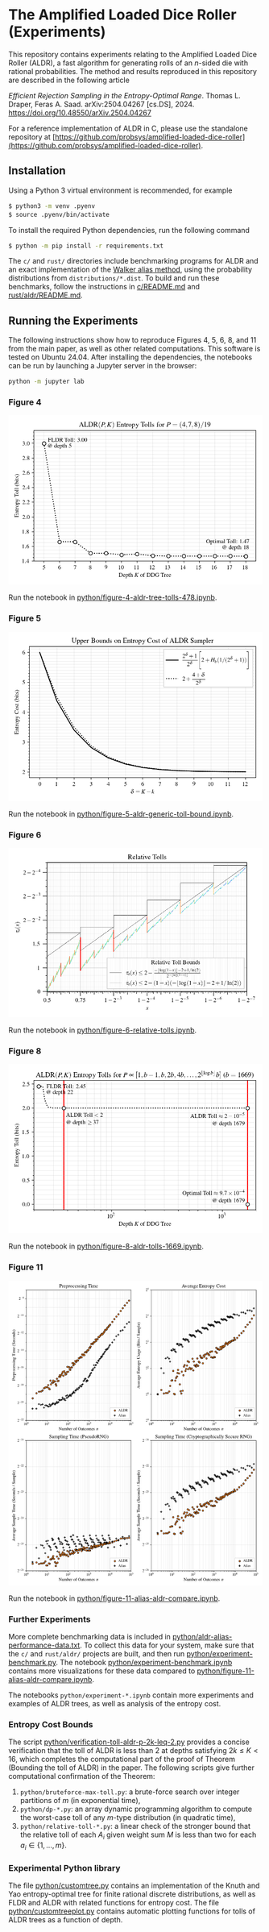 # The Amplified Loaded Dice Roller (Experiments)

This repository contains experiments relating to the
Amplified Loaded Dice Roller (ALDR), a fast algorithm for generating
rolls of an $n$-sided die with rational probabilities.
The method and results reproduced in this repository
are described in the following article

_Efficient Rejection Sampling in the Entropy-Optimal Range_.
Thomas L. Draper, Feras A. Saad. arXiv:2504.04267 [cs.DS], 2024.
https://doi.org/10.48550/arXiv.2504.04267

For a reference implementation of ALDR in C, please use the
standalone repository at
[https://github.com/probsys/amplified-loaded-dice-roller](https://github.com/probsys/amplified-loaded-dice-roller).

## Installation

Using a Python 3 virtual environment is recommended, for example
```sh
$ python3 -m venv .pyenv
$ source .pyenv/bin/activate
```

To install the required
Python dependencies, run the following command

```sh
$ python -m pip install -r requirements.txt
```

The `c/` and `rust/` directories include benchmarking programs
for ALDR and an exact implementation of the
[Walker alias method](https://dl.acm.org/doi/10.1145/355744.355749),
using the probability distributions from `distributions/*.dist`.
To build and run these benchmarks, follow the instructions in
[c/README.md](c/README.md) and
[rust/aldr/README.md](rust/aldr/README.md).

## Running the Experiments

The following instructions show how to reproduce
Figures 4, 5, 6, 8, and 11 from the main paper,
as well as other related computations.
This software is tested on Ubuntu 24.04.
After installing the dependencies, the notebooks can be
run by launching a Jupyter server in the browser:

```sh
python -m jupyter lab
```

### Figure 4

![](python/aldr-tree-tolls-478.png)

Run the notebook in
[python/figure-4-aldr-tree-tolls-478.ipynb](python/figure-4-aldr-tree-tolls-478.ipynb).

### Figure 5

![](python/aldr-generic-toll-bound.png)

Run the notebook in
[python/figure-5-aldr-generic-toll-bound.ipynb](python/figure-5-aldr-generic-toll-bound.ipynb).

### Figure 6

![](python/relative-tolls.png)

Run the notebook in
[python/figure-6-relative-tolls.ipynb](python/figure-6-relative-tolls.ipynb).

### Figure 8

![](python/aldr-tolls-1669.png)

Run the notebook in
[python/figure-8-aldr-tolls-1669.ipynb](python/figure-8-aldr-tolls-1669.ipynb).

### Figure 11

![](python/alias-aldr-compare.png)

Run the notebook in
[python/figure-11-alias-aldr-compare.ipynb](python/figure-11-alias-aldr-compare.ipynb).

### Further Experiments

More complete benchmarking data is included in
[python/aldr-alias-performance-data.txt](python/aldr-alias-performance-data.txt).
To collect this data for your system, make sure that the
`c/` and `rust/aldr/` projects are built, and then run
[python/experiment-benchmark.py](python/experiment-benchmark.py).
The notebook
[python/experiment-benchmark.ipynb](python/experiment-benchmark.ipynb)
contains more visualizations
for these data compared to
[python/figure-11-alias-aldr-compare.ipynb](python/figure-11-alias-aldr-compare.ipynb).

The notebooks `python/experiment-*.ipynb` contain more experiments
and examples of ALDR trees, as well as analysis of the entropy cost.

### Entropy Cost Bounds

The script
[python/verification-toll-aldr-p-2k-leq-2.py](python/verification-toll-aldr-p-2k-leq-2.py)
provides a concise verification that the toll of ALDR
is less than $2$ at depths satisfying $2k \leq K < 16$,
which completes the computational part of the proof of
Theorem (Bounding the toll of ALDR) in the paper.
The following scripts give further computational
confirmation of the Theorem:

1. `python/bruteforce-max-toll.py`:
a brute-force search over integer partitions of $m$
(in exponential time),
1. `python/dp-*.py`:
an array dynamic programming algorithm to
compute the worst-case toll of any $m$-type distribution
(in quadratic time),
1. `python/relative-toll-*.py`:
a linear check of the stronger bound that the
relative toll of each $A_i$ given weight sum $M$
is less than two for each $a_i \in \{ 1, \ldots, m \}$.

### Experimental Python library

The file [python/customtree.py](python/customtree.py)
contains an implementation of the Knuth and Yao
entropy-optimal tree for finite rational discrete distributions,
as well as FLDR and ALDR with related functions for entropy cost.
The file [python/customtreeplot.py](python/customtreeplot.py)
contains automatic plotting functions for tolls of ALDR trees
as a function of depth.
